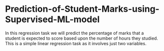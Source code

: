 # Prediction-of-Student-Marks-using-Supervised-ML-model
In this regression task we will predict the percentage of marks that a student is expected to score based upon the number of hours they studied. This is a simple linear regression task as it involves just two variables.
